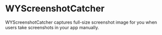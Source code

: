 WYScreenshotCatcher
===================

WYScreenshotCatcher captures full-size screenshot image for you when users take screenshots in your app manually. 
